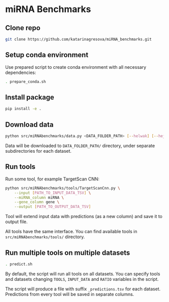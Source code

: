 # miRNA Benchmarks

## Clone repo

```bash
git clone https://github.com/katarinagresova/miRNA_benchmarks.git
```

## Setup conda environment

Use prepared script to create conda environment with all necessary dependencies:
```bash
. prepare_conda.sh
```

## Install package

```bash
pip install -e .
```

## Download data

```bash
python src/miRNAbenchmarks/data.py <DATA_FOLDER_PATH> [--helwak] [--hejret] [--klimentova]
```

Data will be downloaded to `DATA_FOLDER_PATH/` directory, under separate subdirectories for each dataset.

## Run tools

Run some tool, for example TargetScan CNN:
```bash
python src/miRNAbenchmarks/tools/TargetScanCnn.py \
    --input [PATH_TO_INPUT_DATA_TSV] \
    --miRNA_column miRNA \
    --gene_column gene \
    --output [PATH_TO_OUTPUT_DATA_TSV]
```

Tool will extend input data with predictions (as a new column) and save it to output file.

All tools have the same interface. You can find available tools in `src/miRNAbenchmarks/tools/` directory.

## Run multiple tools on multiple datasets

```bash
. predict.sh
```

By default, the script will run all tools on all datasets. You can specify tools and datasets changing `TOOLS`, `INPUT_DATA` and `RATIO` variables in the script.

The script will produce a file with suffix `_predictions.tsv` for each dataset. Predictions from every tool will be saved in separate columns.